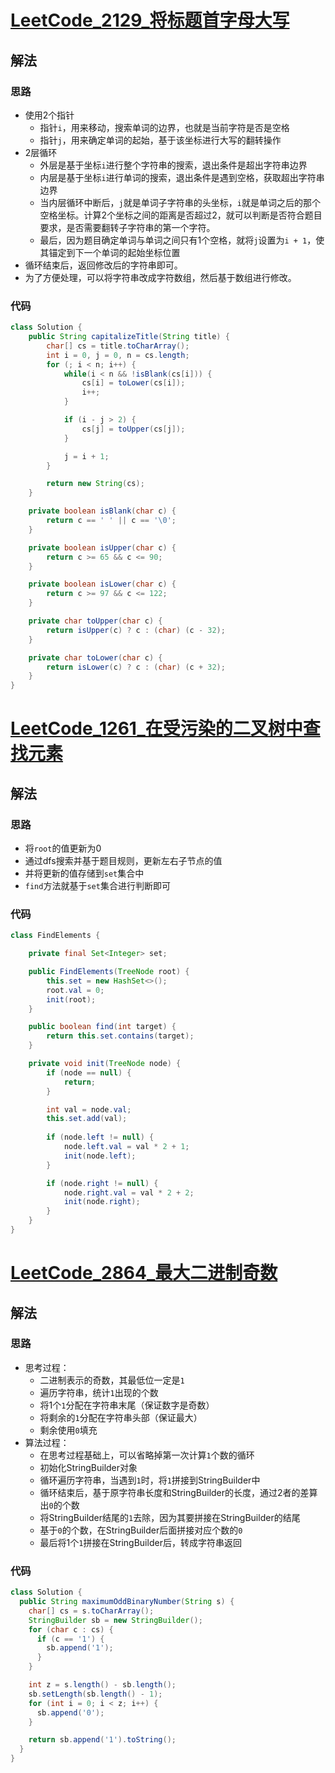 # [LeetCode_2129_将标题首字母大写](https://leetcode.cn/problems/capitalize-the-title)
## 解法
### 思路
- 使用2个指针
  - 指针`i`，用来移动，搜索单词的边界，也就是当前字符是否是空格
  - 指针`j`，用来确定单词的起始，基于该坐标进行大写的翻转操作
- 2层循环
  - 外层是基于坐标`i`进行整个字符串的搜索，退出条件是超出字符串边界
  - 内层是基于坐标`i`进行单词的搜索，退出条件是遇到空格，获取超出字符串边界
  - 当内层循环中断后，`j`就是单词子字符串的头坐标，`i`就是单词之后的那个空格坐标。计算2个坐标之间的距离是否超过2，就可以判断是否符合题目要求，是否需要翻转子字符串的第一个字符。
  - 最后，因为题目确定单词与单词之间只有1个空格，就将`j`设置为`i + 1`，使其锚定到下一个单词的起始坐标位置
- 循环结束后，返回修改后的字符串即可。
- 为了方便处理，可以将字符串改成字符数组，然后基于数组进行修改。
### 代码
```java
class Solution {
    public String capitalizeTitle(String title) {
        char[] cs = title.toCharArray();
        int i = 0, j = 0, n = cs.length;
        for (; i < n; i++) {
            while(i < n && !isBlank(cs[i])) {
                cs[i] = toLower(cs[i]);
                i++;
            }

            if (i - j > 2) {
                cs[j] = toUpper(cs[j]);
            }

            j = i + 1;
        }

        return new String(cs);
    }

    private boolean isBlank(char c) {
        return c == ' ' || c == '\0';
    }

    private boolean isUpper(char c) {
        return c >= 65 && c <= 90;
    }

    private boolean isLower(char c) {
        return c >= 97 && c <= 122;
    }

    private char toUpper(char c) {
        return isUpper(c) ? c : (char) (c - 32);
    }

    private char toLower(char c) {
        return isLower(c) ? c : (char) (c + 32);
    }
}
```
# [LeetCode_1261_在受污染的二叉树中查找元素](https://leetcode.cn/problems/find-elements-in-a-contaminated-binary-tree)
## 解法
### 思路
- 将`root`的值更新为0
- 通过dfs搜索并基于题目规则，更新左右子节点的值
- 并将更新的值存储到`set`集合中
- `find`方法就基于`set`集合进行判断即可
### 代码
```java
class FindElements {

    private final Set<Integer> set;

    public FindElements(TreeNode root) {
        this.set = new HashSet<>();
        root.val = 0;
        init(root);
    }

    public boolean find(int target) {
        return this.set.contains(target);
    }

    private void init(TreeNode node) {
        if (node == null) {
            return;
        }

        int val = node.val;
        this.set.add(val);
        
        if (node.left != null) {
            node.left.val = val * 2 + 1;
            init(node.left);
        }

        if (node.right != null) {
            node.right.val = val * 2 + 2;
            init(node.right);
        }
    }
}
```
# [LeetCode_2864_最大二进制奇数](https://leetcode.cn/problems/maximum-odd-binary-number)
## 解法
### 思路
- 思考过程：
  - 二进制表示的奇数，其最低位一定是`1`
  - 遍历字符串，统计`1`出现的个数
  - 将1个`1`分配在字符串末尾（保证数字是奇数）
  - 将剩余的`1`分配在字符串头部（保证最大）
  - 剩余使用`0`填充
- 算法过程：
  - 在思考过程基础上，可以省略掉第一次计算`1`个数的循环
  - 初始化StringBuilder对象
  - 循环遍历字符串，当遇到`1`时，将`1`拼接到StringBuilder中
  - 循环结束后，基于原字符串长度和StringBuilder的长度，通过2者的差算出`0`的个数
  - 将StringBuilder结尾的`1`去除，因为其要拼接在StringBuilder的结尾
  - 基于`0`的个数，在StringBuilder后面拼接对应个数的`0`
  - 最后将1个`1`拼接在StringBuilder后，转成字符串返回
### 代码
```java
class Solution {
  public String maximumOddBinaryNumber(String s) {
    char[] cs = s.toCharArray();
    StringBuilder sb = new StringBuilder();
    for (char c : cs) {
      if (c == '1') {
        sb.append('1');
      }
    }

    int z = s.length() - sb.length();
    sb.setLength(sb.length() - 1);
    for (int i = 0; i < z; i++) {
      sb.append('0');
    }

    return sb.append('1').toString();
  }
}
```